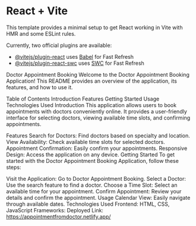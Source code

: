 # React + Vite

This template provides a minimal setup to get React working in Vite with HMR and some ESLint rules.

Currently, two official plugins are available:

- [@vitejs/plugin-react](https://github.com/vitejs/vite-plugin-react/blob/main/packages/plugin-react/README.md) uses [Babel](https://babeljs.io/) for Fast Refresh
- [@vitejs/plugin-react-swc](https://github.com/vitejs/vite-plugin-react-swc) uses [SWC](https://swc.rs/) for Fast Refresh





Doctor Appointment Booking
Welcome to the Doctor Appointment Booking Application! This README provides an overview of the application, its features, and how to use it.

Table of Contents
Introduction
Features
Getting Started
Usage
Technologies Used
Introduction
This application allows users to book appointments with doctors conveniently online. It provides a user-friendly interface for selecting doctors, viewing available time slots, and confirming appointments.

Features
Search for Doctors: Find doctors based on specialty and location.
View Availability: Check available time slots for selected doctors.
Appointment Confirmation: Easily confirm your appointments.
Responsive Design: Access the application on any device.
Getting Started
To get started with the Doctor Appointment Booking Application, follow these steps:

Visit the Application: Go to Doctor Appointment Booking.
Select a Doctor: Use the search feature to find a doctor.
Choose a Time Slot: Select an available time for your appointment.
Confirm Appointment: Review your details and confirm the appointment.
Usage
Calendar View: Easily navigate through available dates.
Technologies Used
Frontend: HTML, CSS, JavaScript
Frameworks: 
Deployed Link: https://appointmentfromdoctor.netlify.app/

